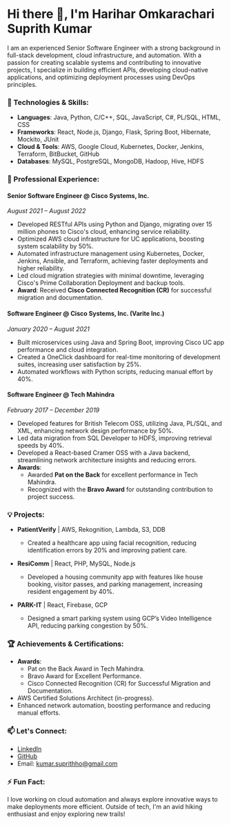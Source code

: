 # Hi there 👋, I'm Harihar Omkarachari Suprith Kumar

I am an experienced Senior Software Engineer with a strong background in full-stack development, cloud infrastructure, and automation. With a passion for creating scalable systems and contributing to innovative projects, I specialize in building efficient APIs, developing cloud-native applications, and optimizing deployment processes using DevOps principles.

### 🔧 Technologies & Skills:
- **Languages**: Java, Python, C/C++, SQL, JavaScript, C#, PL/SQL, HTML, CSS
- **Frameworks**: React, Node.js, Django, Flask, Spring Boot, Hibernate, Mockito, JUnit
- **Cloud & Tools**: AWS, Google Cloud, Kubernetes, Docker, Jenkins, Terraform, BitBucket, GitHub
- **Databases**: MySQL, PostgreSQL, MongoDB, Hadoop, Hive, HDFS

### 💼 Professional Experience:

#### Senior Software Engineer @ Cisco Systems, Inc.
*August 2021 – August 2022*
- Developed RESTful APIs using Python and Django, migrating over 15 million phones to Cisco's cloud, enhancing service reliability.
- Optimized AWS cloud infrastructure for UC applications, boosting system scalability by 50%.
- Automated infrastructure management using Kubernetes, Docker, Jenkins, Ansible, and Terraform, achieving faster deployments and higher reliability.
- Led cloud migration strategies with minimal downtime, leveraging Cisco's Prime Collaboration Deployment and backup tools.
- **Award**: Received **Cisco Connected Recognition (CR)** for successful migration and documentation.

#### Software Engineer @ Cisco Systems, Inc. (Varite Inc.)
*January 2020 – August 2021*
- Built microservices using Java and Spring Boot, improving Cisco UC app performance and cloud integration.
- Created a OneClick dashboard for real-time monitoring of development suites, increasing user satisfaction by 25%.
- Automated workflows with Python scripts, reducing manual effort by 40%.

#### Software Engineer @ Tech Mahindra
*February 2017 – December 2019*
- Developed features for British Telecom OSS, utilizing Java, PL/SQL, and XML, enhancing network design performance by 50%.
- Led data migration from SQL Developer to HDFS, improving retrieval speeds by 40%.
- Developed a React-based Cramer OSS with a Java backend, streamlining network architecture insights and reducing errors.
- **Awards**: 
  - Awarded **Pat on the Back** for excellent performance in Tech Mahindra.
  - Recognized with the **Bravo Award** for outstanding contribution to project success.

### 💡 Projects:

- **PatientVerify** | AWS, Rekognition, Lambda, S3, DDB
  - Created a healthcare app using facial recognition, reducing identification errors by 20% and improving patient care.

- **ResiComm** | React, PHP, MySQL, Node.js
  - Developed a housing community app with features like house booking, visitor passes, and parking management, increasing resident engagement by 40%.

- **PARK-IT** | React, Firebase, GCP
  - Designed a smart parking system using GCP’s Video Intelligence API, reducing parking congestion by 50%.

### 🏆 Achievements & Certifications:
- **Awards**:
  - Pat on the Back Award in Tech Mahindra.
  - Bravo Award for Excellent Performance.
  - Cisco Connected Recognition (CR) for Successful Migration and Documentation.
- AWS Certified Solutions Architect (in-progress).
- Enhanced network automation, boosting performance and reducing manual efforts.

### 📫 Let's Connect:
- [LinkedIn](https://linkedin.com/in/hosuprithkumar)
- [GitHub](https://github.com/suprithkumarho)
- Email: kumar.suprithho@gmail.com

### ⚡ Fun Fact:
I love working on cloud automation and always explore innovative ways to make deployments more efficient. Outside of tech, I'm an avid hiking enthusiast and enjoy exploring new trails!
